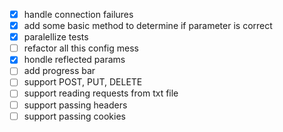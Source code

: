- [x] handle connection failures
- [x] add some basic method to determine if parameter is correct 
- [x] paralellize tests
- [ ] refactor all this config mess
- [x] hondle reflected params
- [ ] add progress bar
- [ ] support POST, PUT, DELETE
- [ ] support reading requests from txt file
- [ ] support passing headers
- [ ] support passing cookies
